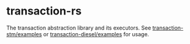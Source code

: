 # transaction-rs
The transaction abstraction library and its executors.
See [transaction-stm/examples](transaction-stm/examples) or [transaction-diesel/examples](transaction-diesel/examples) for usage.
